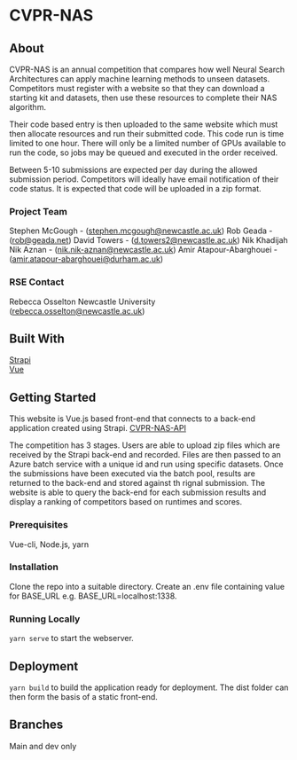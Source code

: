 # CVPR-NAS

## About

CVPR-NAS is an annual competition that compares how well Neural Search Architectures can apply machine learning methods to unseen datasets. Competitors must register with a website so that they can download a starting kit and datasets, then use these resources to complete their NAS algorithm.

Their code based entry is then uploaded to the same website which must then allocate resources and run their submitted code. This code run is time limited to one hour. There will only be a limited number of GPUs available to run the code, so jobs may be queued and executed in the order received.

Between 5-10 submissions are expected per day during the allowed submission period. Competitors will ideally have email notification of their code status. It is expected that code will be uploaded in a zip format.


### Project Team
Stephen McGough - ([stephen.mcgough@newcastle.ac.uk](mailto:stephen.mcgough@newcastle.ac.uk))
Rob Geada - ([rob@geada.net](mailto:rob@geada.net))
David Towers - ([d.towers2@newcastle.ac.uk](mailto:d.towers2@newcastle.ac.uk))
Nik Khadijah Nik Aznan  - ([nik.nik-aznan@newcastle.ac.uk](mailto:nik.nik-aznan@newcastle.ac.uk))
Amir Atapour-Abarghouei - ([amir.atapour-abarghouei@durham.ac.uk](mailto:amir.atapour-abarghouei@durham.ac.uk))


### RSE Contact
Rebecca Osselton
Newcastle University  
([rebecca.osselton@newcastle.ac.uk](rebecca.osselton@newcastle.ac.uk))  

## Built With

[Strapi](https://docs.strapi.io/)  
[Vue](https://vuejs.org/)  


## Getting Started

This website is Vue.js based front-end that connects to a back-end application created using Strapi. [CVPR-NAS-API](https://github.com/NewcastleRSE/CVPR-NAS-API)

The competition has 3 stages. Users are able to upload zip files which are received by the Strapi back-end and recorded. Files are then passed to an Azure batch service with a unique id and run using specific datasets. Once the submissions have been executed via the batch pool, results are returned to the back-end and stored against th rignal submission. The website is able to query the back-end for each submission results and display a ranking of competitors based on runtimes and scores.


### Prerequisites

Vue-cli, Node.js, yarn

### Installation

Clone the repo into a suitable directory. Create an .env file containing value for BASE_URL e.g. BASE_URL=localhost:1338.

### Running Locally

`yarn serve` to start the webserver.

## Deployment

`yarn build` to build the application ready for deployment. The dist folder can then form the basis of a static front-end.

## Branches

Main and dev only
